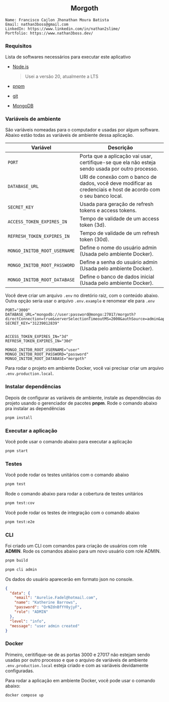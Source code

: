<div align="center">
  <h2>Morgoth</h2>
</div>

```
Name: Francisco Cajlon Jhonathan Moura Batista
Email: nathan3boss@gmail.com
LinkedIn: https://www.linkedin.com/in/nathan2slime/
Portfolio: https://www.nathan3boss.dev/
```

### Requisitos

Lista de softwares necessários para executar este aplicativo

- [Node.js](https://nodejs.org/)

  > Usei a versão 20, atualmente a LTS

- [pnpm](https://pnpm.io/installation)
- [git](https://git-scm.com/)
- [MongoDB](https://www.mongodb.com/try/download/community/)

### Variáveis de ​​ambiente

São variáveis nomeadas para o computador e usadas por algum software. Abaixo estão todas as variáveis de ambiente dessa aplicação.

| Variável                     | Descrição                                                                                                       |
| ---------------------------- | --------------------------------------------------------------------------------------------------------------- |
| `PORT`                       | Porta que a aplicação vai usar, certifique-se que ela não esteja sendo usada por outro processo.                |
| `DATABASE_URL`               | URI de conexão com o banco de dados, você deve modificar as credenciais e host de acordo com o seu banco local. |
| `SECRET_KEY`                 | Usada para geração de refresh tokens e access tokens.                                                           |
| `ACCESS_TOKEN_EXPIRES_IN`    | Tempo de validade de um access token (3d).                                                                      |
| `REFRESH_TOKEN_EXPIRES_IN`   | Tempo de validade de um refresh token (30d).                                                                    |
| `MONGO_INITDB_ROOT_USERNAME` | Define o nome do usuário admin (Usada pelo ambiente Docker).                                                    |
| `MONGO_INITDB_ROOT_PASSWORD` | Define a senha do usuário admin (Usada pelo ambiente Docker).                                                   |
| `MONGO_INITDB_ROOT_DATABASE` | Define o banco de dados inicial (Usada pelo ambiente Docker).                                                   |

Você deve criar um arquivo `.env` no diretório raiz, com o conteúdo abaixo. Outra opção seria usar o arquivo `.env.example` e renomear ele para `.env`

```
PORT="3000"
DATABASE_URL="mongodb://user:password@mongo:27017/morgoth?directConnection=true&serverSelectionTimeoutMS=2000&authSource=admin&appName=mongosh+2.2.6"
SECRET_KEY="31239012839"


ACCESS_TOKEN_EXPIRES_IN="3d"
REFRESH_TOKEN_EXPIRES_IN="30d"

MONGO_INITDB_ROOT_USERNAME="user"
MONGO_INITDB_ROOT_PASSWORD="password"
MONGO_INITDB_ROOT_DATABASE="morgoth"
```

Para rodar o projeto em ambiente Docker, você vai precisar criar um arquivo `.env.production.local`.

### Instalar dependências

Depois de configurar as variáveis de ambiente, instale as dependências do projeto usando o gerenciador de pacotes **pnpm**.
Rode o comando abaixo pra instalar as dependências

```bash
pnpm install
```

### Executar a aplicação

Você pode usar o comando abaixo para executar a aplicação

```bash
pnpm start
```

### Testes

Você pode rodar os testes unitários com o comando abaixo

```bash
pnpm test
```

Rode o comando abaixo para rodar a cobertura de testes unitários

```bash
pnpm test:cov
```

Você pode rodar os testes de integração com o comando abaixo

```bash
pnpm test:e2e
```

### CLI

Foi criado um CLI com comandos para criação de usuários com role **ADMIN**. Rode os comandos abaixo para um novo usuário com role ADMIN.

```bash
pnpm build
```

```bash
pnpm cli admin
```

Os dados do usuário aparecerão em formato json no console.

```json
{
  "data": {
    "email": "Aurelie.Fadel@hotmail.com",
    "name": "Katherine Barrows",
    "password": "QrNZdnBfYY0yjyF",
    "role": "ADMIN"
  },
  "level": "info",
  "message": "user admin created"
}
```

### Docker
Primeiro, ceritifique-se de as portas 3000 e 27017 não estejam sendo usadas por outro processo e que o arquivo de variáveis de ambiente `.env.production.local` esteja criado e com as variáveis devidamente configuradas.

Para rodar a aplicação em ambiente Docker, você pode usar o comando abaixo:

```bash
docker compose up
```
